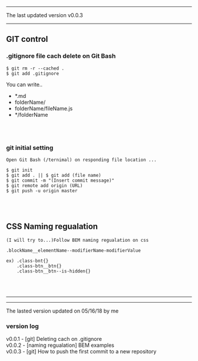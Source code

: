 ___
The last updated version v0.0.3      
___


## GIT control

### .gitignore file cach delete on Git Bash

```
$ git rm -r --cached . 
$ git add .gitignore
```

You can write..

- *.md 
- folderName/  
- folderName/fileName.js  
- */folderName


<br></br>
### git initial setting 

```
Open Git Bash (/ternimal) on responding file location ...  

$ git init
$ git add . || $ git add (file name)
$ git commit -m "(Insert commit message)"
$ git remote add origin (URL)
$ git push -u origin master
```


<br></br>
## CSS Naming regualation

    (I will try to...)Follow BEM naming regualation on css

    .blockName__elementName--modifierName-modifierValue

    ex) .class-bnt{}
        .class-btn__btn{}
        .class-btn__btn--is-hidden{}





<br></br>
___
___
The lasted version updated on 05/16/18 by me	              

### version log <br>
v0.0.1 - [git] Deleting cach on .gitignore <br>
v0.0.2 - [naming regualation] BEM examples <br>
v0.0.3 - [git] How to push the first commit to a new repository <br>